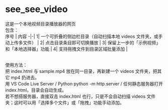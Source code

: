 # see_see_video
这是一个本地视频目录播放器的网页<br>
包含：<br>
序号 | 内容
-|-|
1| 一个可折叠的侧边栏目录（自动扫描本地 videos 文件夹，或手动上传多文件） |
2| 点击目录条目即可切换播放 |
3| 保留上一步的「示例视频」和「本地选择器」功能 |
4| 支持拖拽文件到目录区域批量添加 |
<br>
<br>
<p>使用方法：<br>
把 index.html 与 sample.mp4 放在同一目录，再新建一个 videos 文件夹，把其它 mp4 扔进去。<br>
用 VS Code Live Server / Python python -m http.server / 任何静态服务器打开 index.html，目录会自动生成。<br>
若不想搭服务器，直接双击 index.html 也行，只是不会自动扫描 videos 文件夹；这时可以用「选择多个文件」或「拖拽」功能手动添加。</p>


